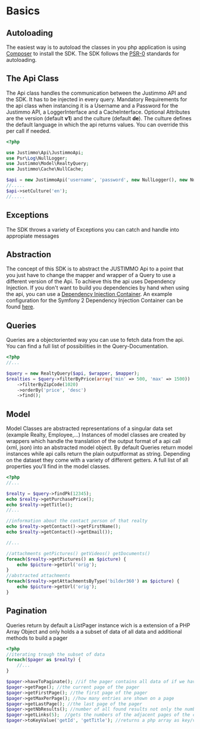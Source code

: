 Basics
=======

Autoloading
-----------
The easiest way is to autoload the classes in you php application is using <a href="http://getcomposer.org/" target="_blank">Composer</a> to install the SDK.
The SDK follows the <a href="http://www.php-fig.org/psr/psr-0/" target="_blank">PSR-0</a> standards for autoloading.

The Api Class
-------------
The Api class handles the communication between the Justimmo API and the SDK. It has to be injected in every query.
Mandatory Requirements for the api class when instancing it is a Username and a Password for the Justimmo API, a LoggerInterface and a CacheInterface.
Optional Attributes are the version (default __v1__) and the culture (default __de__). The culture defines the default language in which the api returns values. You can override this per call if needed.
``` php
<?php

use Justimmo\Api\JustimmoApi;
use Psr\Log\NullLogger;
use Justimmo\Model\RealtyQuery;
use Justimmo\Cache\NullCache;

$api = new JustimmoApi('username', 'password', new NullLogger(), new NullCache(), 'v1', 'de');
//.....
$api->setCulture('en');
//.....
```

Exceptions
----------
The SDK throws a variety of Exceptions you can catch and handle into appropiate messages

Abstraction
-----------
The concept of this SDK is to abstract the JUSTIMMO Api to a point that you just have to change the mapper and wrapper of a Query to use a different version of the Api. To achieve this the api uses Dependency Injection. If you don't want to build you dependencies by hand when using the api, you can use a <a href="http://symfony.com/doc/current/components/dependency_injection/introduction.html" target="_blank">Dependency Injection Container</a>.
An example configuration for the Symfony 2 Dependency Injection Container can be found [here](example.services.xml).

Queries
-------
Queries are a objectoriented way you can use to fetch data from the api. You can find a full list of possibilities in the Query-Documentation.
``` php
<?php
//...

$query = new RealtyQuery($api, $wrapper, $mapper);
$realties = $query->filterByPrice(array('min' => 500, 'max' => 1500))
    ->filterByZipCode(1020)
    ->orderBy('price', 'desc')
    ->find();
```

Model
-----
Model Classes are abstracted representations of a singular data set (example Realty, Employee,...)
Instances of model classes are created by wrappers which handle the translation of the output format of a api call (xml, json) into an abstracted model object. By default Queries return model instances while api calls return the plain outputformat as string.
Depending on the dataset they come with a variety of different getters. A full list of all properties you'll find in the model classes.
``` php
<?php
//...

$realty = $query->findPk(12345);
echo $realty->getPurchasePrice();
echo $realty->getTitle();
//...

//information about the contact person of that realty
echo $realty->getContact()->getFirstName();
echo $realty->getContact()->getEmail());

//...

//attachments getPictures() getVideos() getDocuments()
foreach($realty->getPictures() as $picture) {
    echo $picture->getUrl('orig');
}
//abstracted attachments
foreach($realty->getAttachmentsByType('bilder360') as $picture) {
    echo $picture->getUrl('orig');
}

```

Pagination
----------
Queries return by default a ListPager instance wich is a extension of a PHP Array Object and only holds a a subset of data of all data and additional methods to build a pager

``` php
<?php
//iterating trough the subset of data
foreach($pager as $realty) {
    //...
}

$pager->haveToPaginate(); //if the pager contains all data of if we have to paginate
$pager->getPage(); //the current page of the pager
$pager->getFirstPage(); //the first page of the pager
$pager->getMaxPerPage(); //how many entries are shown on a page
$pager->getLastPage(); //the last page of the pager
$pager->getNbResults(); //number of all found results not only the number contained on the current page
$pager->getLinks(5);  //gets the numbers of the adjacent pages of the current page if available
$pager->toKeyValue('getId', 'getTitle'); //returns a php array as key/value pair with the passed keyMethodGetter and valueMethodGetter

```
